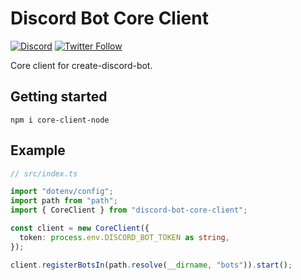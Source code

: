 # Discord Bot Core Client

[![Discord](https://discord.com/api/guilds/258167954913361930/embed.png)](https://discord.gg/WjEFnzC) [![Twitter Follow](https://img.shields.io/twitter/follow/peterthehan.svg?style=social)](https://twitter.com/peterthehan)

Core client for create-discord-bot.

## Getting started

```
npm i core-client-node
```

## Example

```ts
// src/index.ts

import "dotenv/config";
import path from "path";
import { CoreClient } from "discord-bot-core-client";

const client = new CoreClient({
  token: process.env.DISCORD_BOT_TOKEN as string,
});

client.registerBotsIn(path.resolve(__dirname, "bots")).start();
```
